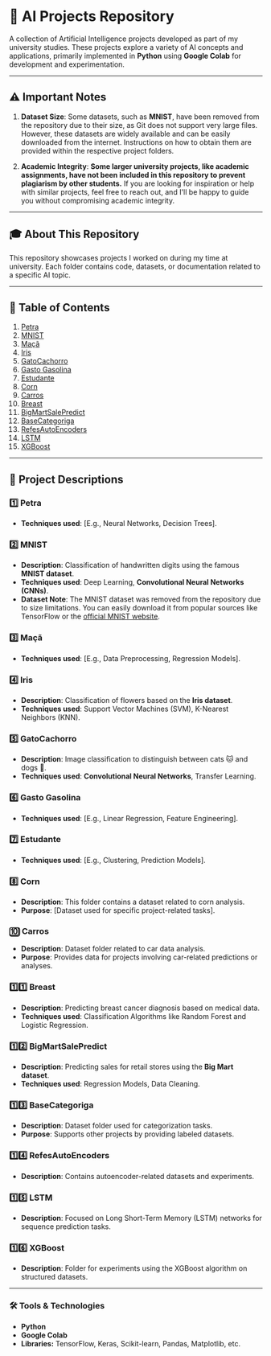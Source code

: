 # 🧠 AI Projects Repository  
A collection of Artificial Intelligence projects developed as part of my university studies. These projects explore a variety of AI concepts and applications, primarily implemented in **Python** using **Google Colab** for development and experimentation.  

---

## ⚠️ Important Notes  

1. **Dataset Size**: Some datasets, such as **MNIST**, have been removed from the repository due to their size, as Git does not support very large files. However, these datasets are widely available and can be easily downloaded from the internet. Instructions on how to obtain them are provided within the respective project folders.  

2. **Academic Integrity**: **Some larger university projects, like academic assignments, have not been included in this repository to prevent plagiarism by other students.** If you are looking for inspiration or help with similar projects, feel free to reach out, and I'll be happy to guide you without compromising academic integrity.  

---

## 🎓 About This Repository  
This repository showcases projects I worked on during my time at university. Each folder contains code, datasets, or documentation related to a specific AI topic.  

---

## 📂 Table of Contents  

1. [Petra](#petra)  
2. [MNIST](#mnist)  
3. [Maçã](#maçã)  
4. [Iris](#iris)  
5. [GatoCachorro](#gatocachorro)  
6. [Gasto Gasolina](#gasto-gasolina)  
7. [Estudante](#estudante)  
8. [Corn](#corn)  
9. [Carros](#carros)  
10. [Breast](#breast)  
11. [BigMartSalePredict](#bigmartsalepredict)  
12. [BaseCategoriga](#basecategoriga)  
13. [RefesAutoEncoders](#refesautoencoders)  
14. [LSTM](#lstm)  
15. [XGBoost](#xgboost)  

---

## 📘 Project Descriptions  

### 1️⃣ Petra  
- **Techniques used**: [E.g., Neural Networks, Decision Trees].  

### 2️⃣ MNIST  
- **Description**: Classification of handwritten digits using the famous **MNIST dataset**.  
- **Techniques used**: Deep Learning, **Convolutional Neural Networks (CNNs)**.  
- **Dataset Note**: The MNIST dataset was removed from the repository due to size limitations. You can easily download it from popular sources like TensorFlow or the [official MNIST website](http://yann.lecun.com/exdb/mnist/).  

### 3️⃣ Maçã  
- **Techniques used**: [E.g., Data Preprocessing, Regression Models].  

### 4️⃣ Iris  
- **Description**: Classification of flowers based on the **Iris dataset**.  
- **Techniques used**: Support Vector Machines (SVM), K-Nearest Neighbors (KNN).  

### 5️⃣ GatoCachorro  
- **Description**: Image classification to distinguish between cats 🐱 and dogs 🐶.  
- **Techniques used**: **Convolutional Neural Networks**, Transfer Learning.  

### 6️⃣ Gasto Gasolina  
- **Techniques used**: [E.g., Linear Regression, Feature Engineering].  

### 7️⃣ Estudante  
- **Techniques used**: [E.g., Clustering, Prediction Models].  

### 8️⃣ Corn  
- **Description**: This folder contains a dataset related to corn analysis.  
- **Purpose**: [Dataset used for specific project-related tasks].  

### 🔟 Carros  
- **Description**: Dataset folder related to car data analysis.  
- **Purpose**: Provides data for projects involving car-related predictions or analyses.  

### 1️⃣1️⃣ Breast  
- **Description**: Predicting breast cancer diagnosis based on medical data.  
- **Techniques used**: Classification Algorithms like Random Forest and Logistic Regression.  

### 1️⃣2️⃣ BigMartSalePredict  
- **Description**: Predicting sales for retail stores using the **Big Mart dataset**.  
- **Techniques used**: Regression Models, Data Cleaning.  

### 1️⃣3️⃣ BaseCategoriga  
- **Description**: Dataset folder used for categorization tasks.  
- **Purpose**: Supports other projects by providing labeled datasets.  

### 1️⃣4️⃣ RefesAutoEncoders  
- **Description**: Contains autoencoder-related datasets and experiments.  

### 1️⃣5️⃣ LSTM  
- **Description**: Focused on Long Short-Term Memory (LSTM) networks for sequence prediction tasks.  

### 1️⃣6️⃣ XGBoost  
- **Description**: Folder for experiments using the XGBoost algorithm on structured datasets.  

---

### 🛠 Tools & Technologies
- **Python**
- **Google Colab**
- **Libraries:** TensorFlow, Keras, Scikit-learn, Pandas, Matplotlib, etc.

